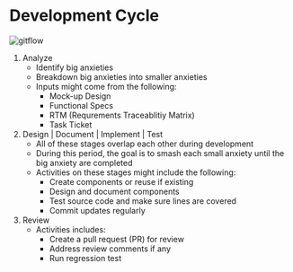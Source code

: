 # Development Cycle

![gitflow](/assets/dev-cycle.jpg)

1. Analyze
    - Identify big anxieties
    - Breakdown big anxieties into smaller anxieties
    - Inputs might come from the following:
        - Mock-up Design
        - Functional Specs
        - RTM (Requrements Traceablitiy Matrix)
        - Task Ticket
1. Design | Document | Implement | Test
    - All of these stages overlap each other during development
    - During this period, the goal is to smash each small anxiety until the big anxiety are completed
    - Activities on these stages might include the following:
        - Create components or reuse if existing
        - Design and document components
        - Test source code and make sure lines are covered
        - Commit updates regularly
1. Review
    - Activities includes:
        - Create a pull request (PR) for review
        - Address review comments if any
        - Run regression test
